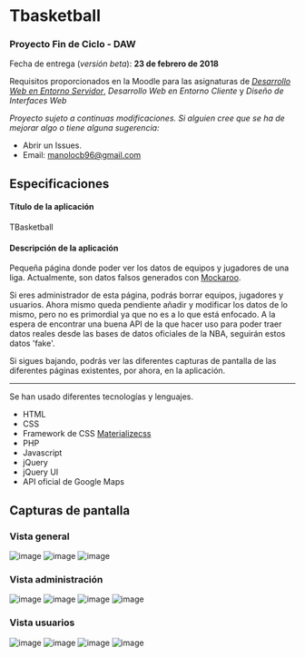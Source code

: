 # Tbasketball

### Proyecto Fin de Ciclo - DAW 

Fecha de entrega (*versión beta*): **23 de febrero de 2018**

Requisitos proporcionados en la Moodle para las asignaturas de [*Desarrollo Web en Entorno Servidor*](https://docs.google.com/document/d/1RoDH3fEyrHyIgigwI8Gg5oWPbG6NdqN0Fj9eRze3wVA/edit), *Desarrollo Web en Entorno Cliente* y *Diseño de Interfaces Web*

*Proyecto sujeto a continuas modificaciones.*
*Si alguien cree que se ha de mejorar algo o tiene alguna sugerencia:*
- Abrir un Issues.
- Email: manolocb96@gmail.com


## Especificaciones

#### Título de la aplicación

TBasketball

#### Descripción de la aplicación

Pequeña página donde poder ver los datos de equipos y jugadores de una liga. Actualmente, son datos falsos generados con
[Mockaroo](https://mockaroo.com/).

Si eres administrador de esta página, podrás borrar equipos, jugadores y usuarios. Ahora mismo queda pendiente añadir y
modificar los datos de lo mismo, pero no es primordial ya que no es a lo que está enfocado.
A la espera de encontrar una buena API de la que hacer uso para poder traer datos reales desde las bases de datos oficiales de la NBA, seguirán estos datos 'fake'.

Si sigues bajando, podrás ver las diferentes capturas de pantalla de las diferentes páginas existentes, por ahora, en la aplicación.

---

Se han usado diferentes tecnologías y lenguajes.

- HTML
- CSS
- Framework de CSS [Materializecss](http://materializecss.com/)
- PHP
- Javascript
- jQuery
- jQuery UI
- API oficial de Google Maps

## Capturas de pantalla

### Vista general

![image](/img/capturas/registro.png)
![image](/img/capturas/login.png)
![image](/img/capturas/sidenav.png)

### Vista administración

![image](/img/capturas/indexadmin.png)
![image](/img/capturas/equipoadmin.png)
![image](/img/capturas/jugadoradmin.png)
![image](/img/capturas/perfiladmin.png)

### Vista usuarios

![image](/img/capturas/indexusuario.png)
![image](/img/capturas/equipousuario.png)
![image](/img/capturas/jugadorusuario.png)
![image](/img/capturas/perfilusuario.png)
